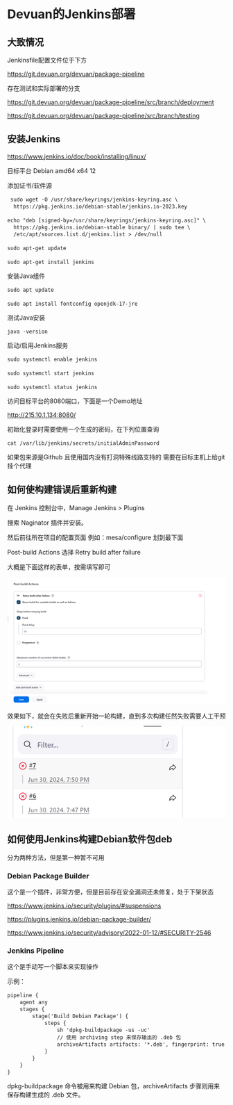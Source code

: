 # Devuan的Jenkins部署

## 大致情况

 Jenkinsfile配置文件位于下方

 https://git.devuan.org/devuan/package-pipeline

 存在测试和实际部署的分支

 https://git.devuan.org/devuan/package-pipeline/src/branch/deployment

 https://git.devuan.org/devuan/package-pipeline/src/branch/testing



 ## 安装Jenkins

 https://www.jenkins.io/doc/book/installing/linux/

 目标平台 Debian amd64 x64 12

 

 添加证书/软件源

```
 sudo wget -O /usr/share/keyrings/jenkins-keyring.asc \
  https://pkg.jenkins.io/debian-stable/jenkins.io-2023.key

echo "deb [signed-by=/usr/share/keyrings/jenkins-keyring.asc]" \
  https://pkg.jenkins.io/debian-stable binary/ | sudo tee \
  /etc/apt/sources.list.d/jenkins.list > /dev/null

sudo apt-get update

sudo apt-get install jenkins
```

安装Java组件

```
sudo apt update

sudo apt install fontconfig openjdk-17-jre
```

测试Java安装
```
java -version
```
启动/启用Jenkins服务
```
sudo systemctl enable jenkins

sudo systemctl start jenkins

sudo systemctl status jenkins
```

访问目标平台的8080端口，下面是一个Demo地址

http://215.10.1.134:8080/


初始化登录时需要使用一个生成的密码，在下列位置查询
```
cat /var/lib/jenkins/secrets/initialAdminPassword

```

如果包来源是Github 且使用国内没有打洞特殊线路支持的 需要在目标主机上给git挂个代理

## 如何使构建错误后重新构建

在 Jenkins 控制台中，Manage Jenkins > Plugins

搜索 Naginator 插件并安装。

然后前往所在项目的配置页面 例如：mesa/configure 划到最下面

Post-build Actions 选择 Retry build after failure

大概是下面这样的表单，按需填写即可

![image-20240701104644490](image-20240701104644490.png)

效果如下，就会在失败后重新开始一轮构建，直到多次构建任然失败需要人工干预



![image-20240701110335482](image-20240701110335482.png)

## 如何使用Jenkins构建Debian软件包deb

分为两种方法，但是第一种暂不可用

### Debian Package Builder

这个是一个插件，非常方便，但是目前存在安全漏洞还未修复，处于下架状态

https://www.jenkins.io/security/plugins/#suspensions

https://plugins.jenkins.io/debian-package-builder/

https://www.jenkins.io/security/advisory/2022-01-12/#SECURITY-2546

### Jenkins Pipeline

这个是手动写一个脚本来实现操作

示例：


```
pipeline {
    agent any
    stages {
        stage('Build Debian Package') {
            steps {
                sh 'dpkg-buildpackage -us -uc'
                // 使用 archiving step 来保存输出的 .deb 包
                archiveArtifacts artifacts: '*.deb', fingerprint: true
            }
        }
    }
}
```

dpkg-buildpackage 命令被用来构建 Debian 包，archiveArtifacts 步骤则用来保存构建生成的 .deb 文件。
